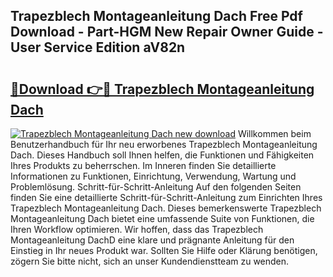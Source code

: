 ## Trapezblech Montageanleitung Dach Free Pdf Download - Part-HGM New Repair Owner Guide - User Service Edition aV82n

# <h2><a href="http://df7qem.blite.top/?on=Trapezblech+Montageanleitung+Dach">🔗Download 👉🔴 Trapezblech Montageanleitung Dach</a></h2>

[![Trapezblech Montageanleitung Dach new download](https://i.imgur.com/lujVjoI.png)](http://df7qem.blite.top/?on=Trapezblech+Montageanleitung+Dach)
Willkommen beim Benutzerhandbuch für Ihr neu erworbenes Trapezblech Montageanleitung Dach. Dieses Handbuch soll Ihnen helfen, die Funktionen und Fähigkeiten Ihres Produkts zu beherrschen. Im Inneren finden Sie detaillierte Informationen zu Funktionen, Einrichtung, Verwendung, Wartung und Problemlösung. Schritt-für-Schritt-Anleitung Auf den folgenden Seiten finden Sie eine detaillierte Schritt-für-Schritt-Anleitung zum Einrichten Ihres Trapezblech Montageanleitung Dach. Dieses bemerkenswerte Trapezblech Montageanleitung Dach bietet eine umfassende Suite von Funktionen, die Ihren Workflow optimieren. Wir hoffen, dass das Trapezblech Montageanleitung DachD eine klare und prägnante Anleitung für den Einstieg in Ihr neues Produkt war. Sollten Sie Hilfe oder Klärung benötigen, zögern Sie bitte nicht, sich an unser Kundendienstteam zu wenden.
